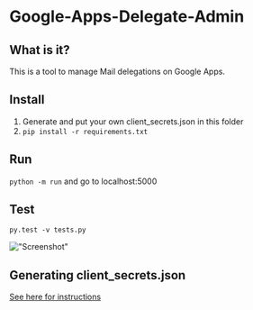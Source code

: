 # Google-Apps-Delegate-Admin

## What is it?

This is a tool to manage Mail delegations on Google Apps.

## Install

1. Generate and put your own client_secrets.json in this folder
2. ```pip install -r requirements.txt```

## Run
```python -m run``` and go to localhost:5000

## Test
```py.test -v tests.py```

!["Screenshot"](http://i.imgur.com/9QlLvn0.png)


## Generating client_secrets.json

[See here for instructions](https://developers.google.com/api-client-library/python/guide/aaa_oauth#acquiring--client-ids-and-secrets)

